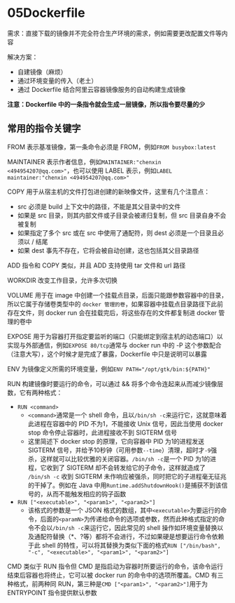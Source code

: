 # 05Dockerfile

需求：直接下载的镜像并不完全符合生产环境的需求，例如需要更改配置文件等内容

解决方案：

- 自建镜像（麻烦）
- 通过环境变量的传入（老土）
- 通过 Dockerfile 结合阿里云容器镜像服务的自动构建生成镜像

**注意：Dockerfile 中的一条指令就会生成一层镜像，所以指令要尽量的少**

## 常用的指令关键字

FROM 表示基准镜像，第一条命令必须是 FROM，例如`FROM busybox:latest`

MAINTAINER 表示作者信息，例如`MAINTAINER:"chenxin <494954207@qq.com>"`，也可以使用 LABEL 表示，例如`LABEL maintainer:"chenxin <494954207@qq.com>"`

COPY 用于从宿主机的文件打包进创建的新映像文件，这里有几个注意点：

- src 必须是 build 上下文中的路径，不能是其父目录中的文件
- 如果是 src 目录，则其内部文件或子目录会被递归复制，但 src 目录自身不会被复制
- 如果指定了多个 src 或在 src 中使用了通配符，则 dest 必须是一个目录且必须以 / 结尾
- 如果 dest 事先不存在，它将会被自动创建，这也包括其父目录路径

ADD 指令和 COPY 类似，并且 ADD 支持使用 tar 文件和 url 路径

WORKDIR 改变工作目录，允许多次切换

VOLUME 用于在 image 中创建一个挂载点目录，后面只能跟参数容器中的目录，所以它属于存储卷类型中的 `docker 管理的卷`，如果容器中挂载点目录路径下此前存在文件，则 docker run 会在挂载完后，将这些存在的文件都复制进 docker 管理的卷中

EXPOSE 用于为容器打开指定要监听的端口（只能绑定到宿主机的动态端口）以实现与外部通信，例如`EXPOSE 80/tcp`通常与 docker run 中的 -P 这个参数配合（注意大写），这个时候才是完成了暴露，Dockerfile 中只是说明可以暴露

ENV 为镜像定义所需的环境变量，例如`ENV PATH="/opt/gtk/bin:${PATH}"`

RUN 构建镜像时要运行的命令，可以通过 && 将多个命令连起来从而减少镜像层数，它有两种格式：

- `RUN <command>`
    - `<command>`通常是一个 shell 命令，且以`/bin/sh -c`来运行它，这就意味着此进程在容器中的 PID 不为1，不能接收 Unix 信号，因此当使用 docker stop 命令停止容器时，此进程接收不到 SIGTERM 信号
    - 这里简述下 docker stop 的原理，它向容器中 PID 为1的进程发送 SIGTERM 信号，并给予10秒钟（可用参数`--time`）清理，超时才`-9`强杀，这样就可以比较优雅的关闭容器。`/bin/sh -c`是一个 PID 为1的进程，它收到了 SIGTERM 却不会转发给它的子命令，这样就造成了 `/bin/sh -c` 收到 SIGTERM 未作响应被强杀，同时把它的子进程毫无征兆的干掉了。例如在 Java 中用`Runtime.addShutdownHook()`是捕获不到该信号的，从而不能触发相应的钩子函数
- `RUN ["<executable>", "<param1>", "<param2>"]`
    - 该格式的参数是一个 JSON 格式的数组，其中`<executable>`为要运行的命令，后面的`<paramN>`为传递给命令的选项或参数，然而此种格式指定的命令不会以`/bin/sh -c`来运行它，因此常见的 shell 操作如环境变量替换以及通配符替换（*、?等）都将不会进行，不过如果硬是想要运行命令依赖于此 shell 的特性，可以将其替换为类似下面的格式`RUN ["/bin/bash", "-c", "<executable>", "<param1>", "<param2>"]`

CMD 类似于 RUN 指令但 CMD 是指启动为容器时所要运行的命令，该命令运行结束后容器也将终止，它可以被 docker run 的命令中的选项所覆盖。CMD 有三种格式，前两种同 RUN，第三种是`CMD ["<param1>", "<param2>"]`用于为 ENTRYPOINT 指令提供默认参数

